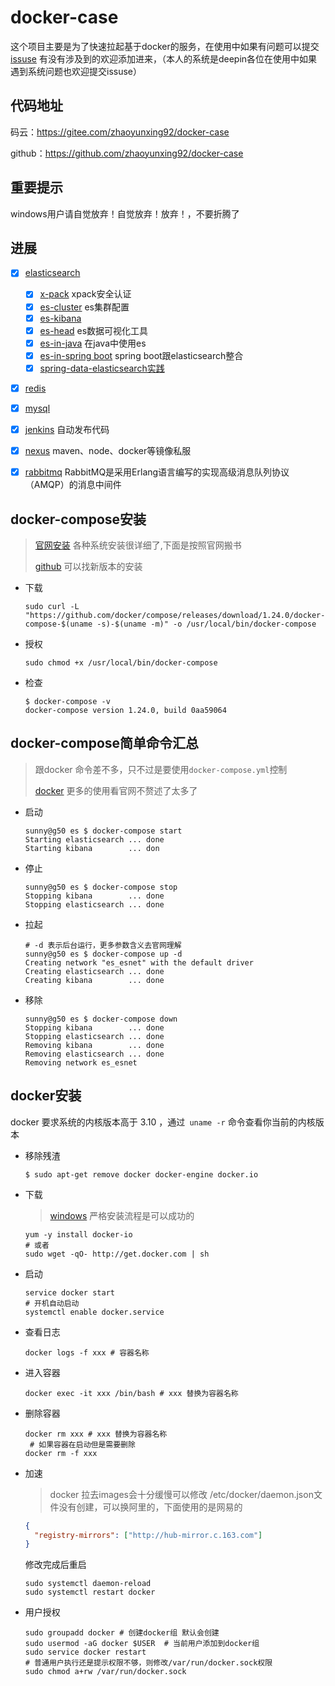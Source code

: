 # docker-case
这个项目主要是为了快速拉起基于docker的服务，在使用中如果有问题可以提交[issuse](https://github.com/zhaoyunxing92/docker-case/issues) 有没有涉及到的欢迎添加进来，（本人的系统是deepin各位在使用中如果遇到系统问题也欢迎提交issuse）

## 代码地址

码云：https://gitee.com/zhaoyunxing92/docker-case

github：https://github.com/zhaoyunxing92/docker-case

## 重要提示

windows用户请自觉放弃！自觉放弃！放弃！，不要折腾了

## 进展

* [x] [elasticsearch](./elasticsearch/readme.md)

  - [x] [x-pack](./elasticsearch/readme/es-xpack.md) xpack安全认证
  - [x] [es-cluster](./elasticsearch/readme/es-cluster.md) es集群配置
  - [x] [es-kibana](./elasticsearch/readme/es-kibana.md)
  - [x] [es-head](./elasticsearch/readme/es-head.md)  es数据可视化工具
  - [x] [es-in-java](https://github.com/zhaoyunxing92/spring-boot-learn-box/tree/master/spring-boot-elasticsearch/elasticsearch-in-java) 在java中使用es
  - [x] [es-in-spring boot](https://github.com/zhaoyunxing92/spring-boot-learn-box/tree/master/spring-boot-elasticsearch/spring-boot-data-elasticsearch) spring boot跟elasticsearch整合
  - [x] [spring-data-elasticsearch实践](https://github.com/zhaoyunxing92/spring-boot-learn-box/blob/master/spring-boot-elasticsearch/spring-boot-data-elasticsearch/spring-data-es-practice.md)

* [x] [redis](./redis/readme.md)
* [x] [mysql](./mysql/readme.md)
* [x] [jenkins](./jenkins/readme.md) 自动发布代码
* [x] [nexus](./nexus/readme.md)  maven、node、docker等镜像私服
* [x] [rabbitmq](./rabbitmq/readme.md) RabbitMQ是采用Erlang语言编写的实现高级消息队列协议（AMQP）的消息中间件

## docker-compose安装

> [官网安装](https://docs.docker.com/compose/install/)  各种系统安装很详细了,下面是按照官网搬书
>
> [github](https://github.com/docker/compose)  可以找新版本的安装

* 下载

  ```shell
  sudo curl -L "https://github.com/docker/compose/releases/download/1.24.0/docker-compose-$(uname -s)-$(uname -m)" -o /usr/local/bin/docker-compose
  ```

* 授权

  ```shell
  sudo chmod +x /usr/local/bin/docker-compose
  ```

* 检查

  ```shell
  $ docker-compose -v
  docker-compose version 1.24.0, build 0aa59064
  ```

## docker-compose简单命令汇总

> 跟docker 命令差不多，只不过是要使用`docker-compose.yml`控制
>
> [docker](https://docs.docker.com/engine/reference/run/) 更多的使用看官网不赘述了太多了

* 启动

  ```shell
  sunny@g50 es $ docker-compose start
  Starting elasticsearch ... done
  Starting kibana        ... don
  ```

* 停止

  ```shell
  sunny@g50 es $ docker-compose stop
  Stopping kibana        ... done
  Stopping elasticsearch ... done
  ```

* 拉起

  ```shell
  # -d 表示后台运行，更多参数含义去官网理解
  sunny@g50 es $ docker-compose up -d
  Creating network "es_esnet" with the default driver
  Creating elasticsearch ... done
  Creating kibana        ... done
  ```

* 移除

  ```shell
  sunny@g50 es $ docker-compose down
  Stopping kibana        ... done
  Stopping elasticsearch ... done
  Removing kibana        ... done
  Removing elasticsearch ... done
  Removing network es_esnet
  ```
## docker安装  

docker 要求系统的内核版本高于 3.10 ，通过` uname -r` 命令查看你当前的内核版本

* 移除残渣

  ```shell
  $ sudo apt-get remove docker docker-engine docker.io
  ```

* 下载

  > [windows](https://docs.docker.com/v17.09/docker-for-windows/install/) 严格安装流程是可以成功的

  ```shell
  yum -y install docker-io
  # 或者
  sudo wget -qO- http://get.docker.com | sh
  ```

* 启动

  ```shell
  service docker start
  # 开机自动启动
  systemctl enable docker.service
  ```

* 查看日志
  
  ```shell
  docker logs -f xxx # 容器名称
  ```
* 进入容器
  
  ```shell
  docker exec -it xxx /bin/bash # xxx 替换为容器名称
  ```
* 删除容器
  
   ```shell
  docker rm xxx # xxx 替换为容器名称
    # 如果容器在启动但是需要删除
  docker rm -f xxx
   ```

* 加速

  > docker 拉去images会十分缓慢可以修改 /etc/docker/daemon.json文件没有创建，可以换阿里的，下面使用的是网易的

  ```json
  {
    "registry-mirrors": ["http://hub-mirror.c.163.com"]
  }
  ```

  修改完成后重启

  ```shell
  sudo systemctl daemon-reload
  sudo systemctl restart docker
  ```

* 用户授权

  ```shell
  sudo groupadd docker # 创建docker组 默认会创建
  sudo usermod -aG docker $USER  # 当前用户添加到docker组
  sudo service docker restart
  # 普通用户执行还是提示权限不够，则修改/var/run/docker.sock权限 
  sudo chmod a+rw /var/run/docker.sock
  ```

